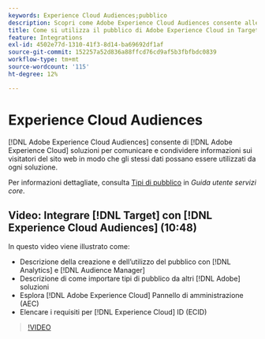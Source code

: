 ```yaml
---
keywords: Experience Cloud Audiences;pubblico
description: Scopri come Adobe Experience Cloud Audiences consente alle soluzioni di Experience Cloud di comunicare e condividere informazioni sui visitatori del sito web con altre soluzioni di Adobe.
title: Come si utilizza il pubblico di Adobe Experience Cloud in Target?
feature: Integrations
exl-id: 4502e77d-1310-41f3-8d14-ba69692df1af
source-git-commit: 152257a52d836a88ffcd76cd9af5b3fbfbdc0839
workflow-type: tm+mt
source-wordcount: '115'
ht-degree: 12%

---
```


# Experience Cloud Audiences

[!DNL Adobe Experience Cloud Audiences] consente di [!DNL Adobe Experience Cloud] soluzioni per comunicare e condividere informazioni sui visitatori del sito web in modo che gli stessi dati possano essere utilizzati da ogni soluzione.

Per informazioni dettagliate, consulta [Tipi di pubblico](https://experienceleague.adobe.com/docs/core-services/interface/audiences/audience-library.html?lang=it) in *Guida utente servizi core*.

## Video: Integrare [!DNL Target] con [!DNL Experience Cloud Audiences] (10:48)

In questo video viene illustrato come:

* Descrizione della creazione e dell’utilizzo del pubblico con [!DNL Analytics] e [!DNL Audience Manager]
* Descrizione di come importare tipi di pubblico da altri [!DNL Adobe] soluzioni
* Esplora [!DNL Adobe Experience Cloud] Pannello di amministrazione (AEC)
* Elencare i requisiti per [!DNL Experience Cloud] ID (ECID)

>[!VIDEO](https://video.tv.adobe.com/v/35152)
